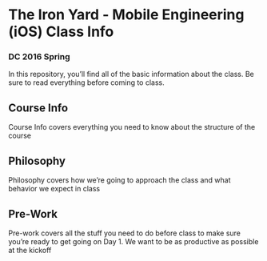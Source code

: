 # The Iron Yard - Mobile Engineering (iOS) Class Info
### DC 2016 Spring

In this repository, you’ll find all of the basic information about the class. Be sure to read everything before coming to class.

## Course Info

Course Info covers everything you need to know about the structure of the course

## Philosophy

Philosophy covers how we’re going to approach the class and what behavior we expect in class

## Pre-Work

Pre-work covers all the stuff you need to do before class to make sure you’re ready to get going on Day 1. We want to be as productive as possible at the kickoff